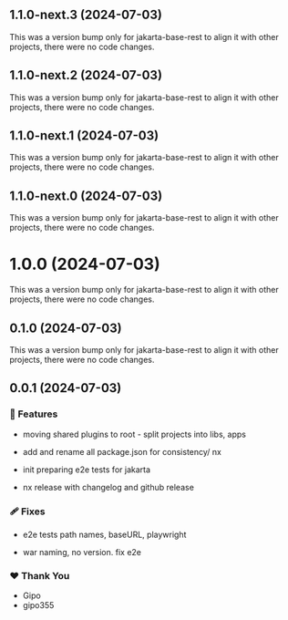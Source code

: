 ## 1.1.0-next.3 (2024-07-03)

This was a version bump only for jakarta-base-rest to align it with other projects, there were no code changes.

## 1.1.0-next.2 (2024-07-03)

This was a version bump only for jakarta-base-rest to align it with other projects, there were no code changes.

## 1.1.0-next.1 (2024-07-03)

This was a version bump only for jakarta-base-rest to align it with other projects, there were no code changes.

## 1.1.0-next.0 (2024-07-03)

This was a version bump only for jakarta-base-rest to align it with other projects, there were no code changes.

# 1.0.0 (2024-07-03)

This was a version bump only for jakarta-base-rest to align it with other projects, there were no code changes.

## 0.1.0 (2024-07-03)

This was a version bump only for jakarta-base-rest to align it with other projects, there were no code changes.

## 0.0.1 (2024-07-03)


### 🚀 Features

- moving shared plugins to root - split projects into libs, apps

- add and rename all package.json for consistency/ nx

- init preparing e2e tests for jakarta

- nx release with changelog and github release


### 🩹 Fixes

- e2e tests path names, baseURL, playwright

- war naming, no version. fix e2e


### ❤️  Thank You

- Gipo
- gipo355